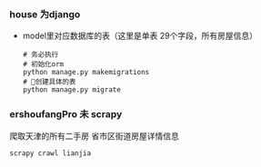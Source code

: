 ### house 为django

- model里对应数据库的表（这里是单表 29个字段，所有房屋信息）
    ```
    # 务必执行 
    # 初始化orm
    python manage.py makemigrations
    # 创建具体的表
    python manage.py migrate
    ```

### ershoufangPro 未 scrapy

爬取天津的所有二手房 省市区街道房屋详情信息

```
scrapy crawl lianjia
```
